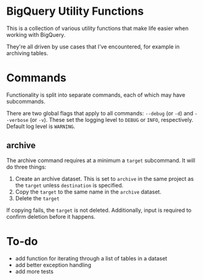 # BigQuery Utility Functions

This is a collection of various utility functions that make life easier when working with BigQuery.

They're all driven by use cases that I've encountered, for example in archiving tables.

# Commands

Functionality is split into separate commands, each of which may have subcommands.

There are two global flags that apply to all commands: `--debug` (or `-d`) and `--verbose` (or `-v`). These set the logging level to `DEBUG` or `INFO`, respectively. Default log level is `WARNING`.

## archive

The archive command requires at a minimum a `target` subcommand. It will do three things:

1. Create an archive dataset. This is set to `archive` in the same project as the `target` unless `destination` is specified.
2. Copy the `target` to the same name in the `archive` dataset.
3. Delete the `target`

If copying fails, the `target` is not deleted. Additionally, input is required to confirm deletion before it happens.

# To-do
- add function for iterating through a list of tables in a dataset
- add better exception handling
- add more tests
